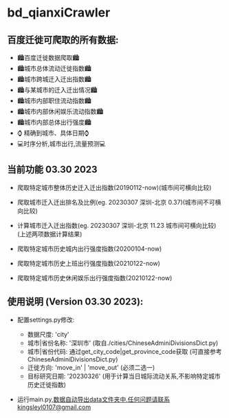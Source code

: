 # bd_qianxiCrawler

## 百度迁徙可爬取的所有数据:
- 🏙百度迁徙数据爬取🏙
- 🏙城市总体流动迁徙指数🏙
- 🏙城市跨城迁入迁出指数🏙
- 🏙与某城市的迁入迁出情况🏙
- 🏙城市内部职住流动指数🏙
- 🏙城市内部休闲娱乐流动指数🏙
- 🏙城市内部总体出行强度🏙
- ⌚ 精确到城市、具体日期⌚
- 💻时序分析,城市出行,流量预测💻

## 当前功能 03.30 2023
- 爬取特定城市整体历史迁入迁出指数(20190112-now)(城市间可横向比较)
- 爬取城市迁入迁出排名及比例(eg. 20230307 深圳-北京 0.37)(城市间不可横向比较)
- 计算城市迁入迁出指数(eg. 20230307 深圳-北京 11.23 城市间可横向比较)(上述两项数据计算结果)

- 爬取特定城市历史城内出行强度指数(20200104-now)
- 爬取特定城市历史上班出行强度指数(20210122-now)
- 爬取特定城市历史休闲娱乐出行强度指数(20210122-now)

## 使用说明 (Version 03.30 2023):
- 配置settings.py修改:
  - 数据尺度: 'city' 
  - 城市|省份名称: '深圳市' (取自./cities/ChineseAdminiDivisionsDict.py)
  - 城市|省份代码: 通过get_city_code|get_province_code获取 (可直接参考ChineseAdminiDivisionsDict.py)
  - 迁徙方向: 'move_in' | 'move_out' (必须二选一)
  - 目标研究日期: '20230326' (用于计算当日城际流动关系,不影响特定城市历史迁徙指数)

- 运行main.py,数据自动导出data文件夹中.任何问题请联系kingsleyl0107@gmail.com